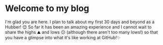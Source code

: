 # Welcome to my blog

I'm glad you are here. I plan to talk about my first 30 days and beyond as a Hubber! :blush: So far it has been an amazing experience and I cannot wait to share the highs :mountain: and lows :confused: (although there aren't too many lows!) so that you have a glimpse into what it's like working at GitHub!:sparkles:
